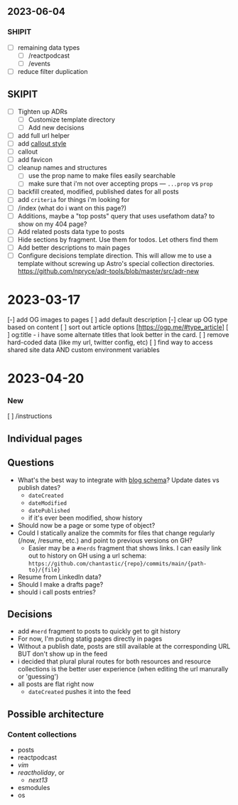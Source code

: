 ## 2023-06-04

### SHIPIT

- [ ] remaining data types
  - [ ] /reactpodcast
  - [ ] /events
- [ ] reduce filter duplication

## SKIPIT

- [ ] Tighten up ADRs
  - [ ] Customize template directory
  - [ ] Add new decisions
- [ ] add full url helper
- [ ] add [callout style](https://help.obsidian.md/Editing+and+formatting/Callouts)
- [ ] callout
- [ ] add favicon
- [ ] cleanup names and structures
  - [ ] use the prop name to make files easily searchable
  - [ ] make sure that i'm not over accepting props — `...prop` vs `prop`
- [ ] backfill created, modified, published dates for all posts
- [ ] add `criteria` for things i'm looking for
- [ ] /index (what do i want on this page?)
- [ ] Additions, maybe a "top posts" query that uses usefathom data? to show on my 404 page?
- [ ] Add related posts data type to posts
- [ ] Hide sections by fragment. Use them for todos. Let others find them
- [ ] Add better descriptions to main pages
- [ ] Configure decisions template direction. This will allow me to use a template without screwing up Astro's special collection directories. https://github.com/npryce/adr-tools/blob/master/src/adr-new

# 2023-03-17

[-] add OG images to pages
[ ] add default description
[-] clear up OG type based on content
[ ] sort out article options [https://ogp.me/#type_article]
[ ] og:title - i have some alternate titles that look better in the card.
[ ] remove hard-coded data (like my url, twitter config, etc)
[ ] find way to access shared site data AND custom environment variables

# 2023-04-20

### New

[ ] /instructions

## Individual pages

## Questions

- What's the best way to integrate with [blog schema](https://schema.org/Blog)? Update dates vs publish dates?
  - `dateCreated`
  - `dateModified`
  - `datePublished`
  - if it's ever been modified, show history
- Should now be a page or some type of object?
- Could I statically analize the commits for files that change regularly (/now, /resume, etc.) and point to previous versions on GH?
  - Easier may be a `#nerds` fragment that shows links. I can easily link out to history on GH using a url schema: `https://github.com/chantastic/{repo}/commits/main/{path-to}/{file}`
- Resume from LinkedIn data?
- Should I make a drafts page?
- should i call posts entries?

## Decisions

- add `#nerd` fragment to posts to quickly get to git history
- For now, I'm puting statig pages directly in pages
- Without a publish date, posts are still available at the corresponding URL BUT don't show up in the feed
- i decided that plural plural routes for both resources and resource collections is the better user experience (when editing the url manurally or 'guessing')
- all posts are flat right now
  - `dateCreated` pushes it into the feed

## Possible architecture

### Content collections

- posts
- reactpodcast
- _vim_
- _reactholiday_, or
  - _next13_
- esmodules
- os
